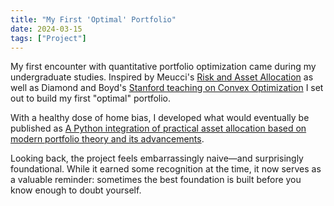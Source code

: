 ```yaml
---
title: "My First 'Optimal' Portfolio"
date: 2024-03-15
tags: ["Project"]
---
```


My first encounter with quantitative portfolio optimization came during my undergraduate studies.  Inspired by Meucci's [Risk and Asset Allocation](https://link.springer.com/book/10.1007/978-3-540-27904-4) as well as Diamond and Boyd's [Stanford teaching on Convex Optimization](https://web.stanford.edu/~boyd/teaching.html) I set out to build my first "optimal" portfolio.

With a healthy dose of home bias, I developed what would eventually be published as [A Python integration of practical asset allocation based on modern portfolio theory and its advancements](https://digitalcollection.zhaw.ch/handle/11475/24351).

Looking back, the project feels embarrassingly naive—and surprisingly foundational. While it earned some recognition at the time, it now serves as a valuable reminder: sometimes the best foundation is built before you know enough to doubt yourself.
